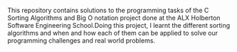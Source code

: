 This repository contains solutions to the programming tasks of the C Sorting Algorithms and Big O notation
project done at the ALX Holberton Software Engineering School.Doing this project, I learnt the different sorting algorithms and when and how each of them can be applied to solve our programming challenges and real world problems.
